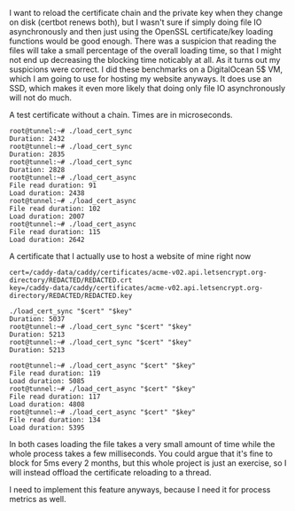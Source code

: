 I want to reload the certificate chain and the private key when they change on disk (certbot renews both), but I wasn't sure if simply doing file IO asynchronously and then just using the OpenSSL certificate/key loading functions would be good enough.
There was a suspicion that reading the files will take a small percentage of the overall loading time, so that I might not end up decreasing the blocking time noticably at all.
As it turns out my suspicions were correct. I did these benchmarks on a DigitalOcean 5$ VM, which I am going to use for hosting my website anyways. It does use an SSD, which makes it even more likely that doing only file IO asynchronously will not do much.

A test certificate without a chain. Times are in microseconds.
```
root@tunnel:~# ./load_cert_sync
Duration: 2432
root@tunnel:~# ./load_cert_sync
Duration: 2835
root@tunnel:~# ./load_cert_sync
Duration: 2828
root@tunnel:~# ./load_cert_async
File read duration: 91
Load duration: 2438
root@tunnel:~# ./load_cert_async
File read duration: 102
Load duration: 2007
root@tunnel:~# ./load_cert_async
File read duration: 115
Load duration: 2642
```

A certificate that I actually use to host a website of mine right now
```
cert=/caddy-data/caddy/certificates/acme-v02.api.letsencrypt.org-directory/REDACTED/REDACTED.crt
key=/caddy-data/caddy/certificates/acme-v02.api.letsencrypt.org-directory/REDACTED/REDACTED.key

./load_cert_sync "$cert" "$key"
Duration: 5037
root@tunnel:~# ./load_cert_sync "$cert" "$key"
Duration: 5213
root@tunnel:~# ./load_cert_sync "$cert" "$key"
Duration: 5213

root@tunnel:~# ./load_cert_async "$cert" "$key"
File read duration: 119
Load duration: 5085
root@tunnel:~# ./load_cert_async "$cert" "$key"
File read duration: 117
Load duration: 4808
root@tunnel:~# ./load_cert_async "$cert" "$key"
File read duration: 134
Load duration: 5395
```

In both cases loading the file takes a very small amount of time while the whole process takes a few milliseconds. You could argue that it's fine to block for 5ms every 2 months, but this whole project is just an exercise, so I will instead offload the certificate reloading to a thread.

I need to implement this feature anyways, because I need it for process metrics as well.
